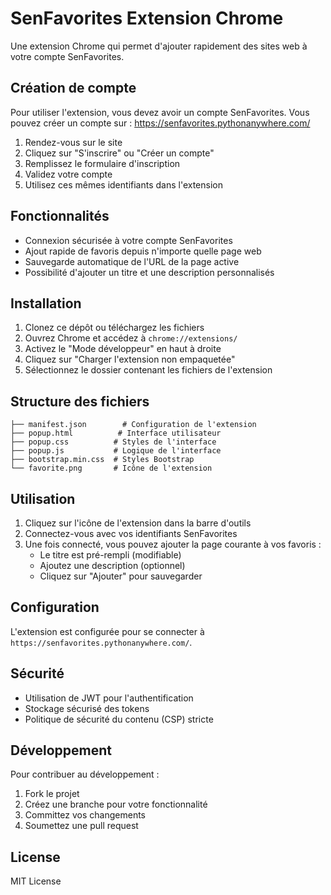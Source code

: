 # SenFavorites Extension Chrome

Une extension Chrome qui permet d'ajouter rapidement des sites web à votre compte SenFavorites.

## Création de compte

Pour utiliser l'extension, vous devez avoir un compte SenFavorites. Vous pouvez créer un compte  sur :
https://senfavorites.pythonanywhere.com/

1. Rendez-vous sur le site
2. Cliquez sur "S'inscrire" ou "Créer un compte"
3. Remplissez le formulaire d'inscription
4. Validez votre compte
5. Utilisez ces mêmes identifiants dans l'extension

## Fonctionnalités

- Connexion sécurisée à votre compte SenFavorites
- Ajout rapide de favoris depuis n'importe quelle page web
- Sauvegarde automatique de l'URL de la page active
- Possibilité d'ajouter un titre et une description personnalisés

## Installation

1. Clonez ce dépôt ou téléchargez les fichiers
2. Ouvrez Chrome et accédez à `chrome://extensions/`
3. Activez le "Mode développeur" en haut à droite
4. Cliquez sur "Charger l'extension non empaquetée"
5. Sélectionnez le dossier contenant les fichiers de l'extension

## Structure des fichiers

```
├── manifest.json        # Configuration de l'extension
├── popup.html          # Interface utilisateur
├── popup.css          # Styles de l'interface
├── popup.js           # Logique de l'interface
├── bootstrap.min.css  # Styles Bootstrap
└── favorite.png       # Icône de l'extension
```

## Utilisation

1. Cliquez sur l'icône de l'extension dans la barre d'outils
2. Connectez-vous avec vos identifiants SenFavorites
3. Une fois connecté, vous pouvez ajouter la page courante à vos favoris :
   - Le titre est pré-rempli (modifiable)
   - Ajoutez une description (optionnel)
   - Cliquez sur "Ajouter" pour sauvegarder

## Configuration

L'extension est configurée pour se connecter à `https://senfavorites.pythonanywhere.com/`. 

## Sécurité

- Utilisation de JWT pour l'authentification
- Stockage sécurisé des tokens
- Politique de sécurité du contenu (CSP) stricte

## Développement

Pour contribuer au développement :

1. Fork le projet
2. Créez une branche pour votre fonctionnalité
3. Committez vos changements
4. Soumettez une pull request

## License

MIT License